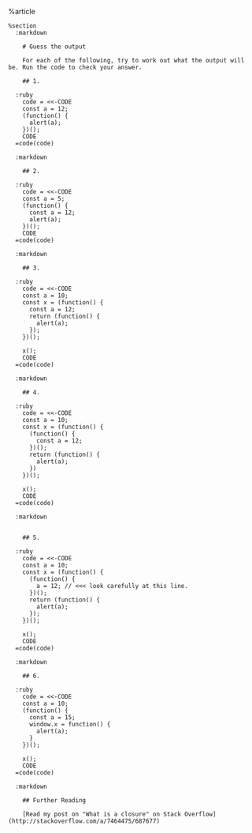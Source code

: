 %article
  
    %section
      :markdown
  
        # Guess the output
  
        For each of the following, try to work out what the output will be. Run the code to check your answer.
  
        ## 1.
  
      :ruby
        code = <<-CODE
        const a = 12;
        (function() {
          alert(a);
        })();
        CODE
      =code(code)
  
      :markdown
  
        ## 2.
  
      :ruby
        code = <<-CODE
        const a = 5;
        (function() {
          const a = 12;
          alert(a);
        })();
        CODE
      =code(code)
  
      :markdown
  
        ## 3.
  
      :ruby
        code = <<-CODE
        const a = 10;
        const x = (function() {
          const a = 12;
          return (function() {
            alert(a);
          });
        })();
  
        x();
        CODE
      =code(code)
  
      :markdown
  
        ## 4.
  
      :ruby
        code = <<-CODE
        const a = 10;
        const x = (function() {
          (function() {
            const a = 12;
          })();
          return (function() {
            alert(a);
          })
        })();
  
        x();
        CODE
      =code(code)
  
      :markdown
  
  
        ## 5.
  
      :ruby
        code = <<-CODE
        const a = 10;
        const x = (function() {
          (function() {
            a = 12; // <<< look carefully at this line.
          })();
          return (function() {
            alert(a);
          });
        })();
  
        x();
        CODE
      =code(code)
  
      :markdown
  
        ## 6.
  
      :ruby
        code = <<-CODE
        const a = 10;
        (function() {
          const a = 15;
          window.x = function() {
            alert(a);
          }
        })();
  
        x();
        CODE
      =code(code)
  
      :markdown
  
        ## Further Reading
  
        [Read my post on "What is a closure" on Stack Overflow](http://stackoverflow.com/a/7464475/687677)
  